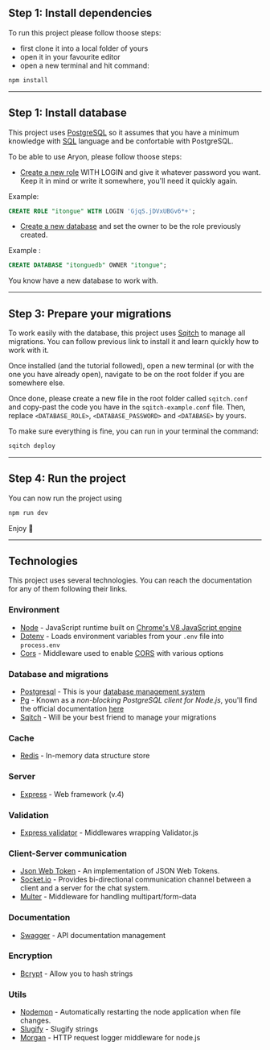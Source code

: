 ## Step 1: Install dependencies

To run this project please follow thoose steps:

- first clone it into a local folder of yours
- open it in your favourite editor
- open a new terminal and hit command:

```bash
npm install
```

---

## Step 1: Install database

This project uses [PostgreSQL](https://www.postgresql.org/) so it assumes that you have a minimum knowledge with [SQL](https://sql.sh/) language and be confortable with PostgreSQL.

To be able to use Aryon, please follow thoose steps:

- [Create a new role](https://www.postgresql.org/docs/12/sql-createrole.html) WITH LOGIN and give it whatever password you want. Keep it in mind or write it somewhere, you'll need it quickly again.

Example:

```SQL
CREATE ROLE "itongue" WITH LOGIN 'GjqS.jDVxUBGv6*+';
```

- [Create a new database](https://www.postgresql.org/docs/12/sql-createdatabase.html) and set the owner to be the role previously created.

Example :

```SQL
CREATE DATABASE "itonguedb" OWNER "itongue";
```

You know have a new database to work with.

---

## Step 3: Prepare your migrations

To work easily with the database, this project uses [Sqitch](https://sqitch.org/) to manage all migrations. You can follow previous link to install it and learn quickly how to work with it.

Once installed (and the tutorial followed), open a new terminal (or with the one you have already open), navigate to be on the root folder if you are somewhere else.

Once done, please create a new file in the root folder called `sqitch.conf` and copy-past the code you have in the `sqitch-example.conf` file. Then, replace `<DATABASE_ROLE>`, `<DATABASE_PASSWORD>` and `<DATABASE>` by yours.

To make sure everything is fine, you can run in your terminal the command:

```bash
sqitch deploy
```

---

## Step 4: Run the project

You can now run the project using

```bash
npm run dev
```

Enjoy 🚀

---

## Technologies

This project uses several technologies. You can reach the documentation for any of them following their links.

### Environment

- [Node](https://nodejs.org/en/) - JavaScript runtime built on [Chrome's V8 JavaScript engine](https://v8.dev/)
- [Dotenv](https://www.npmjs.com/package/dotenv) - Loads environment variables from your `.env` file into `process.env`
- [Cors](http://expressjs.com/en/resources/middleware/cors.html) - Middleware used to enable [CORS](https://en.wikipedia.org/wiki/Cross-origin_resource_sharing) with various options

### Database and migrations

- [Postgresql](https://www.postgresql.org/) - This is your [database management system](https://en.wikipedia.org/wiki/Database#Database_management_system)
- [Pg](https://www.npmjs.com/package/pg) - Known as a _non-blocking PostgreSQL client for Node.js_, you'll find the official documentation [here](https://node-postgres.com/)
- [Sqitch](https://sqitch.org/) - Will be your best friend to manage your migrations

### Cache

- [Redis](https://redis.io/) - In-memory data structure store

### Server

- [Express](https://expressjs.com/) - Web framework (v.4)

### Validation

- [Express validator](https://express-validator.github.io/docs/) - Middlewares wrapping Validator.js

### Client-Server communication

- [Json Web Token](https://www.npmjs.com/package/jsonwebtoken) - An implementation of JSON Web Tokens.
- [Socket.io](https://socket.io/) - Provides bi-directional communication channel between a client and a server for the chat system.
- [Multer](https://www.npmjs.com/package/multer) - Middleware for handling multipart/form-data

### Documentation

- [Swagger](https://swagger.io/) - API documentation management

### Encryption

- [Bcrypt](https://www.npmjs.com/package/bcrypt) - Allow you to hash strings

### Utils

- [Nodemon](https://www.npmjs.com/package/nodemon) - Automatically restarting the node application when file changes.
- [Slugify](https://www.npmjs.com/package/slugify) - Slugify strings
- [Morgan](https://www.npmjs.com/package/morgan) - HTTP request logger middleware for node.js
